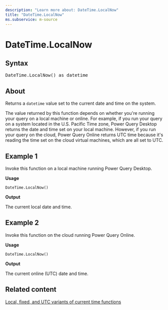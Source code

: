 ```yaml
---
description: "Learn more about: DateTime.LocalNow"
title: "DateTime.LocalNow"
ms.subservice: m-source
---
```

# DateTime.LocalNow

## Syntax

<pre>
DateTime.LocalNow() as datetime  
</pre>
  
## About

Returns a `datetime` value set to the current date and time on the system.

The value returned by this function depends on whether you're running your query on a local machine or online. For example, if you run your query on a system located in the U.S. Pacific Time zone, Power Query Desktop returns the date and time set on your local machine. However, if you run your query on the cloud, Power Query Online returns UTC time because it's reading the time set on the cloud virtual machines, which are all set to UTC.

## Example 1

Invoke this function on a local machine running Power Query Desktop.

**Usage**

```powerquery-m
DateTime.LocalNow()
```

**Output**

The current local date and time.

## Example 2

Invoke this function on the cloud running Power Query Online.

**Usage**

```powerquery-m
DateTime.LocalNow()
```

**Output**

The current online (UTC) date and time.

## Related content

[Local, fixed, and UTC variants of current time functions](m-local-fixed-utc-variants.md)

